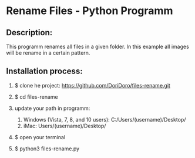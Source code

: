 # Rename Files - Python Programm


## Description:
This programm renames all files in a given folder. In this example all images will be rename in a certain pattern. 


## Installation process:
1. $ clone he project: https://github.com/DoriDoro/files-rename.git
2. $ cd files-rename

3. update your path in programm: 
	1. Windows (Vista, 7, 8, and 10 users): C:/Users/(username)/Desktop/
	2. iMac: Users/(username)/Desktop/

4. $ open your terminal
5. $ python3 files-rename.py 

